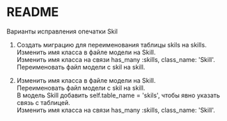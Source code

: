 # README

Варианты исправления опечатки Skil
1. Создать миграцию для переименования таблицы skils на skills.  
   Изменить имя класса в файле модели на Skill.  
   Изменить имя класса на связи has_many :skills, class_name: 'Skill'.  
   Переименовать файл модели с skil на skill.  

3. Изменить имя класса в файле модели на Skill.  
   Переименовать файл модели с skil на skill.  
   В модель Skill добавить self.table_name = 'skils', чтобы явно указать связь с таблицей.  
   Изменить имя класса на связи has_many :skills, class_name: 'Skill'.  
